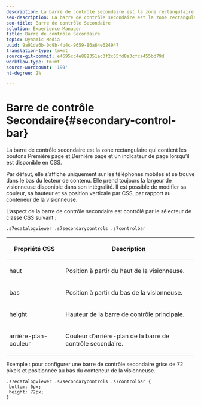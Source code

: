 ```yaml
---
description: La barre de contrôle secondaire est la zone rectangulaire qui contient les boutons Première page et Dernière page et un indicateur de page lorsqu’il est disponible en CSS.
seo-description: La barre de contrôle secondaire est la zone rectangulaire qui contient les boutons Première page et Dernière page et un indicateur de page lorsqu’il est disponible en CSS.
seo-title: Barre de contrôle Secondaire
solution: Experience Manager
title: Barre de contrôle Secondaire
topic: Dynamic Media
uuid: 9a91da6b-0d9b-4b4c-9659-86a64e624947
translation-type: tm+mt
source-git-commit: e4695cc4e882351ec3f2c55fd8a3cfca455bd79d
workflow-type: tm+mt
source-wordcount: '199'
ht-degree: 2%

---
```



# Barre de contrôle Secondaire{#secondary-control-bar}

La barre de contrôle secondaire est la zone rectangulaire qui contient les boutons Première page et Dernière page et un indicateur de page lorsqu’il est disponible en CSS.

Par défaut, elle s’affiche uniquement sur les téléphones mobiles et se trouve dans le bas du lecteur de contenu. Elle prend toujours la largeur de visionneuse disponible dans son intégralité. Il est possible de modifier sa couleur, sa hauteur et sa position verticale par CSS, par rapport au conteneur de la visionneuse.

L’aspect de la barre de contrôle secondaire est contrôlé par le sélecteur de classe CSS suivant :

`.s7ecatalogviewer .s7secondarycontrols .s7controlbar`

<table id="table_2C8D322F57114A72B43053CB4539C65C"> 
 <thead> 
  <tr> 
   <th colname="col1" class="entry"> <p> Propriété CSS </p> </th> 
   <th colname="col2" class="entry"> <p>Description </p> </th> 
  </tr> 
 </thead>
 <tbody> 
  <tr> 
   <td colname="col1"> <p> <span class="codeph"> haut </span> </p> </td> 
   <td colname="col2"> <p>Position à partir du haut de la visionneuse. </p> </td> 
  </tr> 
  <tr> 
   <td colname="col1"> <p> <span class="codeph"> bas </span> </p> </td> 
   <td colname="col2"> <p>Position à partir du bas de la visionneuse. </p> </td> 
  </tr> 
  <tr> 
   <td colname="col1"> <p> <span class="codeph"> height </span> </p> </td> 
   <td colname="col2"> <p>Hauteur de la barre de contrôle principale. </p> </td> 
  </tr> 
  <tr> 
   <td colname="col1"> <p> <span class="codeph"> arrière-plan-couleur  </span> </p> </td> 
   <td colname="col2"> <p>Couleur d’arrière-plan de la barre de contrôle secondaire. </p> </td> 
  </tr> 
 </tbody> 
</table>

Exemple : pour configurer une barre de contrôle secondaire grise de 72 pixels et positionnée au bas du conteneur de la visionneuse.

```
.s7ecatalogviewer .s7secondarycontrols .s7controlbar {  
 bottom: 0px; 
 height: 72px; 
}
```


